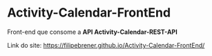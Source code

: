 # Activity-Calendar-FrontEnd
Front-end que consome a **API Activity-Calendar-REST-API**

Link do site: https://filipebrener.github.io/Activity-Calendar-FrontEnd/

